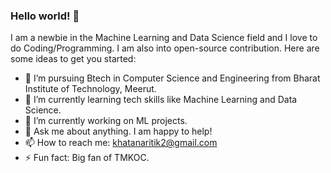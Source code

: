 ### Hello world! 👋


I am a newbie in the Machine Learning and Data Science field and I love to do Coding/Programming. I am also into open-source contribution.
Here are some ideas to get you started:

- 🔭 I’m pursuing Btech in Computer Science and Engineering from Bharat Institute of Technology, Meerut.
- 🌱 I’m currently learning tech skills like Machine Learning and Data Science.
- 👯 I’m currently working on ML projects.
- 💬 Ask me about anything. I am happy to help!
- 📫 How to reach me: khatanaritik2@gmail.com
- ⚡ Fun fact: Big fan of TMKOC. 


